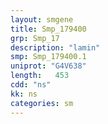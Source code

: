```yaml
---
layout: smgene
title: Smp_179400
grp: Smp_17
description: "lamin"
smp: Smp_179400.1
uniprot: "G4V638"
length:   453
cdd: "ns"
kk: ns
categories: sm
---
```

